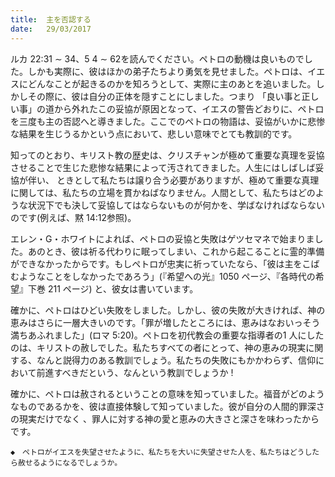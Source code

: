 ```yaml
---
title:  主を否認する
date:   29/03/2017
---
```


 ルカ 22:31 ∼ 34、5 4 ∼ 62を読んでください。ペトロの動機は良いものでした。しかも実際に、彼はほかの弟子たちより勇気を見せました。ペトロは、イエスにどんなことが起きるのかを知ろうとして、実際に主のあとを追いました。しかしその際に、彼は自分の正体を隠すことにしました。つまり 「良い事と正しい事」の道から外れたこの妥協が原因となって、イエスの警告どおりに、ペトロを三度も主の否認へと導きました。ここでのペトロの物語は、妥協がいかに悲惨な結果を生じうるかという点において、悲しい意味でとても教訓的です。

 知ってのとおり、キリスト教の歴史は、クリスチャンが極めて重要な真理を妥協させることで生じた悲惨な結果によって汚されてきました。人生にはしばしば妥協が伴い、 ときとして私たちは譲り合う必要がありますが、極めて重要な真理に関しては、私たちの立場を貫かねばなりません。人間として、私たちはどのような状況下でも決して妥協してはならないものが何かを、学ばなければならないのです(例えば、黙 14:12参照)。

 エレン・G・ホワイトによれば、ペトロの妥協と失敗はゲツセマネで始まりました。あのとき、彼は祈る代わりに眠ってしまい、これから起こることに霊的準備ができなかったからです。もしペトロが忠実に祈っていたなら、「彼は主をこばむようなことをしなかったであろう」(『希望への光』1050 ページ、『各時代の希望』下巻 211 ページ) と、彼女は書いています。

 確かに、ペトロはひどい失敗をしました。しかし、彼の失敗が大きければ、神の恵みはさらに一層大きいのです。「罪が増したところには、恵みはなおいっそう満ちあふれました」(ロマ 5:20)。ペトロを初代教会の重要な指導者の1 人にしたのは、キリストの赦しでした。私たちすべての者にとって、神の恵みの現実に関する、なんと説得力のある教訓でしょう。私たちの失敗にもかかわらず、信仰において前進すべきだという、なんという教訓でしょうか !

 確かに、ペトロは赦されるということの意味を知っていました。福音がどのようなものであるかを、彼は直接体験して知っていました。彼が自分の人間的罪深さの現実だけでなく 、罪人に対する神の愛と恵みの大きさと深さを味わったからです。

`◆　ペトロがイエスを失望させたように、私たちを大いに失望させた人を、私たちはどうしたら赦せるようになるでしょうか。`
